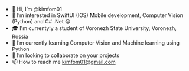 - 👋 Hi, I’m @kimfom01
- 👀 I’m interested in SwiftUI (IOS) Mobile development, Computer Vision (Python) and C# .Net 😁
- 🎓 I'm currentyly a student of Voronezh State University, Voronezh, Russia
- 🌱 I’m currently learning Computer Vision and Machine learning using Python
- 💞️ I’m looking to collaborate on your projects
- 📫 How to reach me kimfom01@gmail.com

<!---
kimfom01/kimfom01 is a ✨ special ✨ repository because its `README.md` (this file) appears on your GitHub profile.
You can click the Preview link to take a look at your changes.
--->
